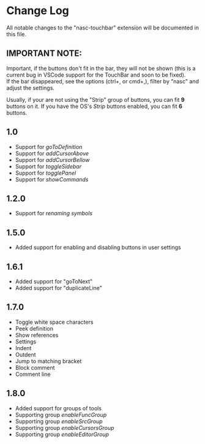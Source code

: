 # Change Log
All notable changes to the "nasc-touchbar" extension will be documented in this file.

## IMPORTANT NOTE:
Important, if the buttons don't fit in the bar, they will not be shown (this is a current bug in VSCode support for the TouchBar and soon to be fixed).  
If the bar disappeared, see the options (ctrl+, or cmd+,), filter by "nasc" and adjust the settings.

Usually, if your are not using the "Strip" group of buttons, you can fit **9** buttons on it. If you have the OS's _Strip_ buttons enabled, you can fit **6** buttons.

## 1.0

- Support for _goToDefinition_
- Support for _addCursorAbove_
- Support for _addCursorBellow_
- Support for _toggleSidebar_
- Support for _togglePanel_
- Support for _showCommands_

## 1.2.0

- Support for _renaming symbols_

## 1.5.0

- Added support for enabling and disabling buttons in user settings

## 1.6.1

- Added support for "goToNext"
- Added support for "duplicateLine"

## 1.7.0

- Toggle white space characters
- Peek definition
- Show references
- Settings
- Indent
- Outdent
- Jump to matching bracket
- Block comment
- Comment line

## 1.8.0

- Added support for groups of tools
- Supporting group _enableFuncGroup_
- Supporting group _enableSrcGroup_
- Supporting group _enableCursorsGroup_
- Supporting group _enableEditorGroup_
